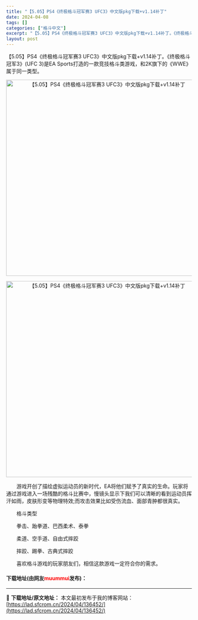 ```yaml
---
title: "【5.05】PS4《终极格斗冠军赛3 UFC3》中文版pkg下载+v1.14补丁"
date: 2024-04-08
tags: []
categories: ["格斗中文"]
excerpt: "【5.05】PS4《终极格斗冠军赛3 UFC3》中文版pkg下载+v1.14补丁。《终极格斗冠军3》(UFC 3)是EA Sports打造的一款竞技格斗类游戏，和2K旗下的《WWE》属于同一类型。 　　游戏开创了描绘虚拟运动员的新时代，EA将他们赋予了真实的生命。玩家将通过游戏进入一场残酷的格斗比赛&hellip;"
layout: post
---
```


 <p>【5.05】PS4《终极格斗冠军赛3 UFC3》中文版pkg下载+v1.14补丁。《终极格斗冠军3》(UFC 3)是EA Sports打造的一款竞技格斗类游戏，和2K旗下的《WWE》属于同一类型。</p> <p align="center"><img align="" border="0" src="https://lad.sfcrom.cn/wp-content/uploads/2024/04/20240408_661386c1b4766.webp" width="533" alt="【5.05】PS4《终极格斗冠军赛3 UFC3》中文版pkg下载+v1.14补丁" /></p> <p align="center"><img align="" border="0" src="https://lad.sfcrom.cn/wp-content/uploads/2024/04/20240408_661386c21ace0.webp" width="533" alt="【5.05】PS4《终极格斗冠军赛3 UFC3》中文版pkg下载+v1.14补丁" /></p> <p>　　游戏开创了描绘虚拟运动员的新时代，EA将他们赋予了真实的生命。玩家将通过游戏进入一场残酷的格斗比赛中，慢镜头显示下我们可以清晰的看到运动员挥汗如雨，皮肤形变等物理特效;而攻击效果比如受伤流血、面部青肿都很真实。</p> <p>　　格斗类型</p> <p>　　拳击、跆拳道、巴西柔术、泰拳</p> <p>　　柔道、空手道、自由式摔跤</p> <p>　　摔跤、踢拳、古典式摔跤</p> <p>　　喜欢格斗游戏的玩家朋友们，相信这款游戏一定符合你的需求。</p> <p><h4>下载地址(由网友<font color="red">muummui</font>发布)：</h4></p> 

---
📖 **下载地址/原文地址：** 本文最初发布于我的博客网站：[https://lad.sfcrom.cn/2024/04/136452/](https://lad.sfcrom.cn/2024/04/136452/)
